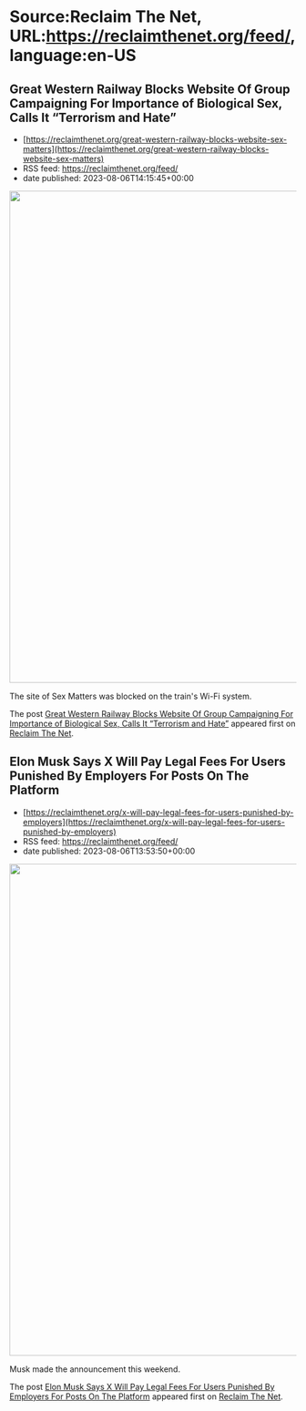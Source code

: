 # Source:Reclaim The Net, URL:https://reclaimthenet.org/feed/, language:en-US

## Great Western Railway Blocks Website Of Group Campaigning For Importance of Biological Sex, Calls It “Terrorism and Hate”
 - [https://reclaimthenet.org/great-western-railway-blocks-website-sex-matters](https://reclaimthenet.org/great-western-railway-blocks-website-sex-matters)
 - RSS feed: https://reclaimthenet.org/feed/
 - date published: 2023-08-06T14:15:45+00:00

<a href="https://reclaimthenet.org/great-western-railway-blocks-website-sex-matters" rel="nofollow" title="Great Western Railway Blocks Website Of Group Campaigning For Importance of Biological Sex, Calls It &#8220;Terrorism and Hate&#8221;"><img alt="" class="webfeedsFeaturedVisual wp-post-image" height="864" src="https://reclaimthenet.org/wp-content/uploads/2023/08/gwr.jpg" style="display: block; margin: auto; margin-bottom: 15px;" width="1536" /></a><p>The site of Sex Matters was blocked on the train's Wi-Fi system.</p>
<p>The post <a href="https://reclaimthenet.org/great-western-railway-blocks-website-sex-matters" rel="nofollow">Great Western Railway Blocks Website Of Group Campaigning For Importance of Biological Sex, Calls It &#8220;Terrorism and Hate&#8221;</a> appeared first on <a href="https://reclaimthenet.org" rel="nofollow">Reclaim The Net</a>.</p>

## Elon Musk Says X Will Pay Legal Fees For Users Punished By Employers For Posts On The Platform
 - [https://reclaimthenet.org/x-will-pay-legal-fees-for-users-punished-by-employers](https://reclaimthenet.org/x-will-pay-legal-fees-for-users-punished-by-employers)
 - RSS feed: https://reclaimthenet.org/feed/
 - date published: 2023-08-06T13:53:50+00:00

<a href="https://reclaimthenet.org/x-will-pay-legal-fees-for-users-punished-by-employers" rel="nofollow" title="Elon Musk Says X Will Pay Legal Fees For Users Punished By Employers For Posts On The Platform"><img alt="" class="webfeedsFeaturedVisual wp-post-image" height="864" src="https://reclaimthenet.org/wp-content/uploads/2023/08/musk-343.jpg" style="display: block; margin: auto; margin-bottom: 15px;" width="1536" /></a><p>Musk made the announcement this weekend.</p>
<p>The post <a href="https://reclaimthenet.org/x-will-pay-legal-fees-for-users-punished-by-employers" rel="nofollow">Elon Musk Says X Will Pay Legal Fees For Users Punished By Employers For Posts On The Platform</a> appeared first on <a href="https://reclaimthenet.org" rel="nofollow">Reclaim The Net</a>.</p>

